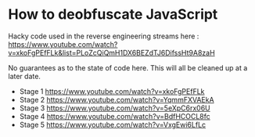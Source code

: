 # How to deobfuscate JavaScript

Hacky code used in the reverse engineering streams here : https://www.youtube.com/watch?v=xkoFgPEfFLk&list=PLoZcQiQmH1DX6BEZdTJ6DifssHt9A8zaH

No guarantees as to the state of code here. This will all be cleaned up at a later date.

- Stage 1 https://www.youtube.com/watch?v=xkoFgPEfFLk
- Stage 2 https://www.youtube.com/watch?v=YqmmFXVAEkA
- Stage 3 https://www.youtube.com/watch?v=5eXpC6rx06U
- Stage 4 https://www.youtube.com/watch?v=BdfHCOCL8fc
- Stage 5 https://www.youtube.com/watch?v=VxgEwi6LfLc
